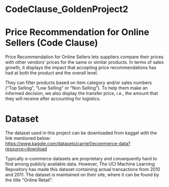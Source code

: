 # CodeClause_GoldenProject2
# Price Recommendation for Online Sellers (Code Clause)

Price Recommendation for Online Sellers lets suppliers compare their prices with other vendors’ prices for the same or similar products. In terms of sales growth, it displays the impact that accepting price recommendations has had at both the product and the overall level.

They can filter products based on item category and/or sales numbers (“Top Selling”, “Low Selling” or “Non Selling”). To help them make an informed decision, we also display the transfer price, i.e., the amount that they will receive after accounting for logistics.

# Dataset

The dataset used in this project can be downloaded from kaggel with the link mentioned below: https://www.kaggle.com/datasets/carrie1/ecommerce-data?resource=download

Typically e-commerce datasets are proprietary and consequently hard to find among publicly available data. However, The UCI Machine Learning Repository has made this dataset containing actual transactions from 2010 and 2011. The dataset is maintained on their site, where it can be found by the title "Online Retail".
